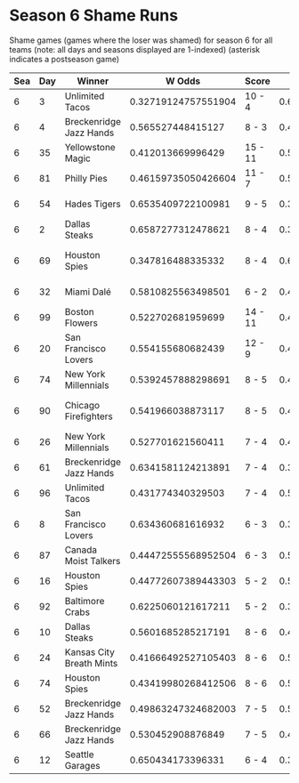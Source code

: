 # Season 6 Shame Runs



Shame games (games where the loser was shamed) for season 6 for all teams (note: all days and seasons displayed are 1-indexed) (asterisk indicates a postseason game)


| Sea | Day | Winner | W Odds | Score | L Odds | Loser | 
| ------ |------ |------ |------ |------ |------ |------ |
| 6 | 3 | Unlimited Tacos | 0.32719124757551904 | 10 - 4 | 0.67280875242448 | Breckenridge Jazz Hands | 
| 6 | 4 | Breckenridge Jazz Hands | 0.565527448415127 | 8 - 3 | 0.434472551584872 | Unlimited Tacos | 
| 6 | 35 | Yellowstone Magic | 0.412013669996429 | 15 - 11 | 0.58798633000357 | Canada Moist Talkers | 
| 6 | 81 | Philly Pies | 0.46159735050426604 | 11 - 7 | 0.538402649495733 | Hades Tigers | 
| 6 | 54 | Hades Tigers | 0.6535409722100981 | 9 - 5 | 0.346459027789901 | Hawaii Fridays | 
| 6 | 2 | Dallas Steaks | 0.6587277312478621 | 8 - 4 | 0.341272268752137 | Canada Moist Talkers | 
| 6 | 69 | Houston Spies | 0.347816488335332 | 8 - 4 | 0.652183511664667 | San Francisco Lovers | 
| 6 | 32 | Miami Dalé | 0.5810825563498501 | 6 - 2 | 0.41891744365014905 | Unlimited Tacos | 
| 6 | 99 | Boston Flowers | 0.522702681959699 | 14 - 11 | 0.4772973180403 | Breckenridge Jazz Hands | 
| 6 | 20 | San Francisco Lovers | 0.554155680682439 | 12 - 9 | 0.44584431931756 | Charleston Shoe Thieves | 
| 6 | 74 | New York Millennials | 0.5392457888298691 | 8 - 5 | 0.46075421117013005 | Chicago Firefighters | 
| 6 | 90 | Chicago Firefighters | 0.541966038873117 | 8 - 5 | 0.45803396112688205 | San Francisco Lovers | 
| 6 | 26 | New York Millennials | 0.527701621560411 | 7 - 4 | 0.47229837843958805 | Breckenridge Jazz Hands | 
| 6 | 61 | Breckenridge Jazz Hands | 0.6341581124213891 | 7 - 4 | 0.36584188757861 | Miami Dalé | 
| 6 | 96 | Unlimited Tacos | 0.431774340329503 | 7 - 4 | 0.5682256596704961 | Boston Flowers | 
| 6 | 8 | San Francisco Lovers | 0.634360681616932 | 6 - 3 | 0.365639318383067 | Miami Dalé | 
| 6 | 87 | Canada Moist Talkers | 0.44472555568952504 | 6 - 3 | 0.555274444310474 | Hades Tigers | 
| 6 | 16 | Houston Spies | 0.44772607389443303 | 5 - 2 | 0.552273926105566 | Boston Flowers | 
| 6 | 92 | Baltimore Crabs | 0.6225060121617211 | 5 - 2 | 0.37749398783827803 | New York Millennials | 
| 6 | 10 | Dallas Steaks | 0.5601685285217191 | 8 - 6 | 0.43983147147828006 | Hades Tigers | 
| 6 | 24 | Kansas City Breath Mints | 0.41666492527105403 | 8 - 6 | 0.5833350747289451 | Yellowstone Magic | 
| 6 | 74 | Houston Spies | 0.43419980268412506 | 8 - 6 | 0.565800197315874 | Breckenridge Jazz Hands | 
| 6 | 52 | Breckenridge Jazz Hands | 0.49863247324682003 | 7 - 5 | 0.5013675267531791 | Miami Dalé | 
| 6 | 66 | Breckenridge Jazz Hands | 0.530452908876849 | 7 - 5 | 0.46954709112315 | Chicago Firefighters | 
| 6 | 12 | Seattle Garages | 0.650434173396331 | 6 - 4 | 0.34956582660366803 | Canada Moist Talkers | 


